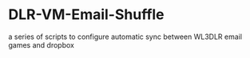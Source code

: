 # DLR-VM-Email-Shuffle
a series of scripts to configure automatic sync between WL3DLR email games and dropbox
